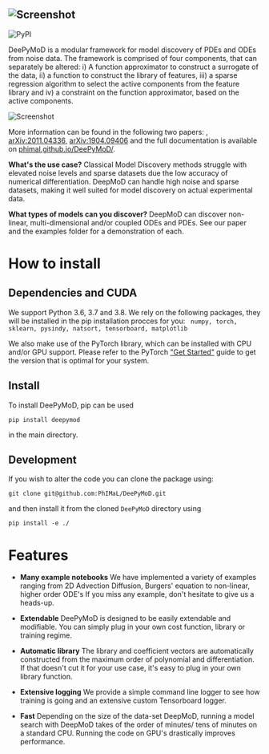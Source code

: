 ![Screenshot](docs/figures/DeepMoD_logo.png)
--------------------------------------------------------------------------------
<img alt="PyPI" src="https://img.shields.io/pypi/v/deepymod?style=flat-square"> 

DeePyMoD is a modular framework for model discovery of PDEs and ODEs from noise data. The framework is comprised of four components, that can separately be altered: i) A function approximator to construct a surrogate of the data, ii) a function to construct the library of features, iii) a sparse regression algorithm to select the active components from the feature library and iv) a constraint on the function approximator, based on the active components. 

![Screenshot](docs/figures/framework.png)

More information can be found in the following two papers: , [arXiv:2011.04336](https://arxiv.org/abs/2011.04336), [arXiv:1904.09406](http://arxiv.org/abs/1904.09406) and the full documentation is available on [phimal.github.io/DeePyMoD/](https://phimal.github.io/DeePyMoD/).

**What's the use case?** Classical Model Discovery methods struggle with elevated noise levels and sparse datasets due the low accuracy of numerical differentiation. DeepMoD can handle high noise and sparse datasets, making it well suited for model discovery on actual experimental data.

**What types of models can you discover?** DeepMoD can discover non-linear, multi-dimensional and/or coupled ODEs and PDEs. See our paper and the examples folder for a demonstration of each.

# How to install

## Dependencies and CUDA
We support Python 3.6, 3.7 and 3.8.
We rely on the following packages, they will be installed in the pip installation procces for you:
``` numpy, torch, sklearn, pysindy, natsort, tensorboard, matplotlib```


We also make use of the PyTorch library, which can be installed with CPU and/or GPU support. Please
refer to the PyTorch ["Get Started"](https://pytorch.org/get-started/locally/) guide to get the version
that is optimal for your system. 

## Install 
To install DeePyMoD, pip can be used

``` pip install deepymod ```

in the main directory. 


## Development

If you wish to alter the code you can clone the package using:

``` git clone git@github.com:PhIMaL/DeePyMoD.git ```

and then install it from the cloned `DeePyMoD` directory using

``` pip install -e ./ ```

# Features

* **Many example notebooks** We have implemented a variety of examples ranging from 2D Advection Diffusion, Burgers' equation to non-linear, higher order ODE's If you miss any example, don't hesitate to give us a heads-up.

* **Extendable** DeePyMoD is designed to be easily extendable and modifiable. You can simply plug in your own cost function, library or training regime.

* **Automatic library** The library and coefficient vectors are automatically constructed from the maximum order of polynomial and differentiation. If that doesn't cut it for your use case, it's easy to plug in your own library function.

* **Extensive logging** We provide a simple command line logger to see how training is going and an extensive custom Tensorboard logger.

* **Fast** Depending on the size of the data-set DeepMoD, running a model search with DeepMoD takes of the order of minutes/ tens of minutes on a standard CPU. Running the code on GPU's drastically improves performance. 

